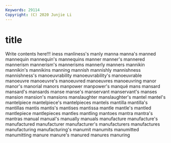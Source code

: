 ```yaml
---
Keywords: 29114
Copyright: (C) 2020 Junjie Li
---
```


# title

Write contents here!!!
iness 
manliness's 
manly 
manna 
manna's 
manned
mannequin 
mannequin's 
mannequins 
manner 
manner's 
mannered 
mannerism 
mannerism's 
mannerisms 
mannerly
manners 
mannikin 
mannikin's 
mannikins 
manning 
mannish 
mannishly 
mannishness 
mannishness's 
manoeuvrability
manoeuvrability's 
manoeuvrable 
manoeuvre 
manoeuvre's 
manoeuvred 
manoeuvres 
manoeuvring 
manor 
manor's 
manorial
manors 
manpower 
manpower's 
manqué 
mans 
mansard 
mansard's 
mansards 
manse 
manse's
manservant 
manservant's 
manses 
mansion 
mansion's 
mansions 
manslaughter 
manslaughter's 
mantel 
mantel's
mantelpiece 
mantelpiece's 
mantelpieces 
mantels 
mantilla 
mantilla's 
mantillas 
mantis 
mantis's 
mantises
mantissa 
mantle 
mantle's 
mantled 
mantlepiece 
mantlepieces 
mantles 
mantling 
mantoes 
mantra
mantra's 
mantras 
manual 
manual's 
manually 
manuals 
manufacture 
manufacture's 
manufactured 
manufacturer
manufacturer's 
manufacturers 
manufactures 
manufacturing 
manufacturing's 
manumit 
manumits 
manumitted 
manumitting 
manure
manure's 
manured 
manures 
manuring 

